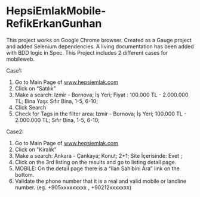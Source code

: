 # HepsiEmlakMobile-RefikErkanGunhan
This project works on Google Chrome browser.
Created as a Gauge project and added Selenium dependencies.
A living documentation has been added with BDD logic in Spec.
This Project includes 2 different cases for mobileweb.

Case1:
1) Go to Main Page of www.hepsiemlak.com
2) Click on “Satılık”
3) Make a search: Izmir - Bornova; İş Yeri; Fiyat : 100.000 TL - 2.000.000 TL; Bina
Yaşı: Sıfır Bina, 1-5, 6-10;
4) Click Search
5) Check for Tags in the filter area: Izmir - Bornova; İş Yeri; 100.000 TL - 2.000.000 TL;
Sıfır Bina, 1-5, 6-10;

Case2:
1) Go to Main Page of www.hepsiemlak.com
2) Click on "Kiralık”
3) Make a search: Ankara - Çankaya; Konut; 2+1; Site İçerisinde: Evet ;
4) Click on the 3rd listing on the results and go to listing detail page.
6) MOBILE: On the detail page there is a “Ilan Sahibini Ara” link on the bottom.
7) Validate the phone number that it is a real and valid mobile or landline number. (eg.
+905xxxxxxxxx , +90212xxxxxxx)
